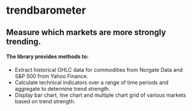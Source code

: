# trendbarometer
## Measure which markets are more strongly trending. 

#### The library provides methods to:
  - Extract historical OHLC data for commodities from Norgate Data and S&P 500 from Yahoo Finance.
  - Calculate technical indicators over a range of time periods and aggregate to determine trend strength. 
  - Display bar chart, line chart and multiple chart grid of various markets based on trend strength.  